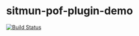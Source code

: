# sitmun-pof-plugin-demo
[![Build Status](https://travis-ci.org/OpenSITMUN/sitmun-pof-plugin-demo.svg?branch=master)](https://travis-ci.org/OpenSITMUN/sitmun-pof-plugin-demo)